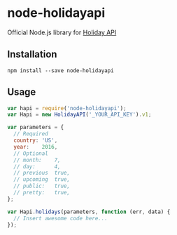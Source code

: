 # node-holidayapi
Official Node.js library for [Holiday API](https://holidayapi.com)

## Installation

```shell
npm install --save node-holidayapi
```

## Usage

```javascript
var hapi = require('node-holidayapi');
var Hapi = new HolidayAPI('_YOUR_API_KEY').v1;

var parameters = {
  // Required
  country: 'US',
  year:    2016,
  // Optional
  // month:    7,
  // day:      4,
  // previous  true,
  // upcoming  true,
  // public:   true,
  // pretty:   true,
};

var Hapi.holidays(parameters, function (err, data) {
  // Insert awesome code here...
});
```

